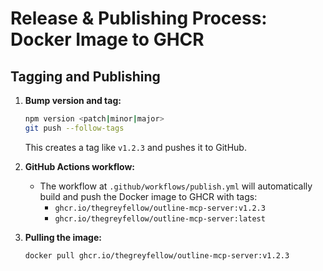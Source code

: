 # Release & Publishing Process: Docker Image to GHCR

## Tagging and Publishing

1. **Bump version and tag:**

   ```sh
   npm version <patch|minor|major>
   git push --follow-tags
   ```

   This creates a tag like `v1.2.3` and pushes it to GitHub.

2. **GitHub Actions workflow:**
   - The workflow at `.github/workflows/publish.yml` will automatically build and push the Docker image to GHCR with tags:
     - `ghcr.io/thegreyfellow/outline-mcp-server:v1.2.3`
     - `ghcr.io/thegreyfellow/outline-mcp-server:latest`

3. **Pulling the image:**
   ```sh
   docker pull ghcr.io/thegreyfellow/outline-mcp-server:v1.2.3
   ```


